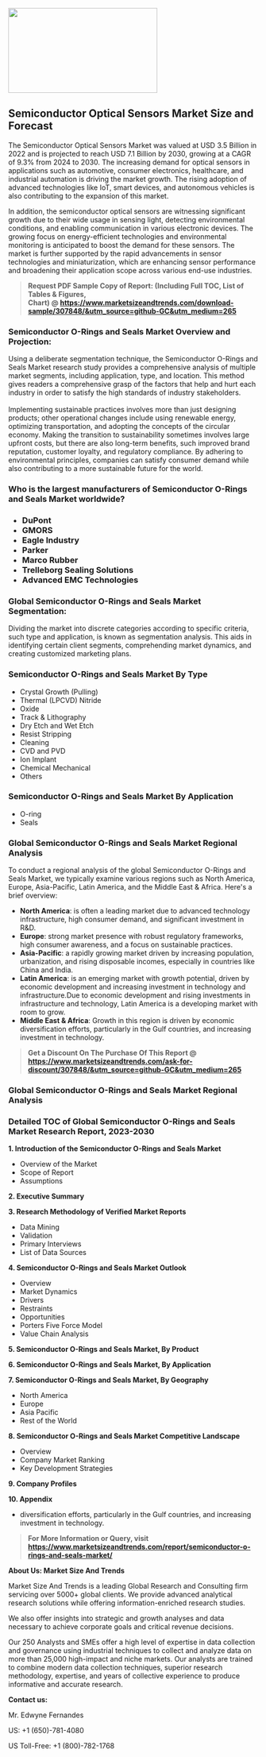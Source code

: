 <p><img class="alignnone size-medium wp-image-20088" src="https://ffe5etoiles.com/wp-content/uploads/2024/12/MST1-300x171.png" alt="" width="300" height="171" /></p><h2>Semiconductor Optical Sensors Market Size and Forecast</h2><p>The Semiconductor Optical Sensors Market was valued at USD 3.5 Billion in 2022 and is projected to reach USD 7.1 Billion by 2030, growing at a CAGR of 9.3% from 2024 to 2030. The increasing demand for optical sensors in applications such as automotive, consumer electronics, healthcare, and industrial automation is driving the market growth. The rising adoption of advanced technologies like IoT, smart devices, and autonomous vehicles is also contributing to the expansion of this market.</p><p>In addition, the semiconductor optical sensors are witnessing significant growth due to their wide usage in sensing light, detecting environmental conditions, and enabling communication in various electronic devices. The growing focus on energy-efficient technologies and environmental monitoring is anticipated to boost the demand for these sensors. The market is further supported by the rapid advancements in sensor technologies and miniaturization, which are enhancing sensor performance and broadening their application scope across various end-use industries.</p></p><blockquote id="" class=""><strong>Request PDF Sample Copy of Report: (Including Full TOC, List of Tables &amp; Figures, Chart)&nbsp;@&nbsp;<strong><a href="https://www.marketsizeandtrends.com/download-sample/307848/&utm_source=github-GC&utm_medium=265" target="_blank">https://www.marketsizeandtrends.com/download-sample/307848/&utm_source=github-GC&utm_medium=265</a></strong></strong></blockquote><h3 id="" class="">Semiconductor O-Rings and Seals Market&nbsp;Overview and Projection:</h3><p id="" class="">Using a deliberate segmentation technique, the Semiconductor O-Rings and Seals Market research study provides a comprehensive analysis of multiple market segments, including application, type, and location. This method gives readers a comprehensive grasp of the factors that help and hurt each industry in order to satisfy the high standards of industry stakeholders. <br /> <br />Implementing sustainable practices involves more than just designing products; other operational changes include using renewable energy, optimizing transportation, and adopting the concepts of the circular economy. Making the transition to sustainability sometimes involves large upfront costs, but there are also long-term benefits, such improved brand reputation, customer loyalty, and regulatory compliance. By adhering to environmental principles, companies can satisfy consumer demand while also contributing to a more sustainable future for the world.</p><h3 id="" class="">Who is the largest manufacturers of&nbsp;Semiconductor O-Rings and Seals Market worldwide?</h3><h3 class=""><p><ul><li>DuPont </li><li> GMORS </li><li> Eagle Industry </li><li> Parker </li><li> Marco Rubber </li><li> Trelleborg Sealing Solutions </li><li> Advanced EMC Technologies</li></ul></p></h3><h3 id="" class="">Global&nbsp;Semiconductor O-Rings and Seals Market Segmentation:</h3><p id="" class="">Dividing the market into discrete categories according to specific criteria, such type and application, is known as segmentation analysis. This aids in identifying certain client segments, comprehending market dynamics, and creating customized marketing plans.</p><h3 id="" class="">Semiconductor O-Rings and Seals Market&nbsp;By Type</h3><p><p><ul><li>Crystal Growth (Pulling)</li><li> Thermal (LPCVD) Nitride</li><li> Oxide</li><li> Track & Lithography</li><li> Dry Etch and Wet Etch</li><li> Resist Stripping</li><li> Cleaning</li><li> CVD and PVD</li><li> Ion Implant</li><li> Chemical Mechanical</li><li> Others</p></li></ul></p></p><h3 id="" class="">Semiconductor O-Rings and Seals Market&nbsp;By Application</h3><p class=""><p><ul><li>O-ring</li><li> Seals</li></ul></p></p><h3 id="" class="">Global Semiconductor O-Rings and Seals Market Regional Analysis</h3><p id="" class="">To conduct a regional analysis of the global Semiconductor O-Rings and Seals Market, we typically examine various regions such as North America, Europe, Asia-Pacific, Latin America, and the Middle East &amp; Africa. Here's a brief overview:</p><ul><li><strong>North America</strong>: is often a leading market due to advanced technology infrastructure, high consumer demand, and significant investment in R&amp;D.</li><li><strong>Europe</strong>: strong market presence with robust regulatory frameworks, high consumer awareness, and a focus on sustainable practices.</li><li><strong>Asia-Pacific</strong>: a rapidly growing market driven by increasing population, urbanization, and rising disposable incomes, especially in countries like China and India.</li><li><strong>Latin America</strong>: is an emerging market with growth potential, driven by economic development and increasing investment in technology and infrastructure.Due to economic development and rising investments in infrastructure and technology, Latin America is a developing market with room to grow.</li><li><strong>Middle East &amp; Africa</strong>: Growth in this region is driven by economic diversification efforts, particularly in the Gulf countries, and increasing investment in technology.</li></ul><blockquote id="" class=""><strong>Get a Discount On The Purchase Of This Report @ <strong><a href="https://www.marketsizeandtrends.com/ask-for-discount/307848/&utm_source=github-GC&utm_medium=265" target="_blank">https://www.marketsizeandtrends.com/ask-for-discount/307848/&utm_source=github-GC&utm_medium=265</a></strong></strong></blockquote><h3 id="" class="">Global Semiconductor O-Rings and Seals Market Regional Analysis</h3><h3 id="" class="">Detailed TOC of Global Semiconductor O-Rings and Seals Market Research Report, 2023-2030</h3><p id="" class=""><strong>1. Introduction of the Semiconductor O-Rings and Seals Market</strong></p><ul><li>Overview of the Market</li><li>Scope of Report</li><li>Assumptions</li></ul><p id="" class=""><strong>2. Executive Summary</strong></p><p id="" class=""><strong>3. Research Methodology of Verified Market Reports</strong></p><ul><li>Data Mining</li><li>Validation</li><li>Primary Interviews</li><li>List of Data Sources</li></ul><p id="" class=""><strong>4. Semiconductor O-Rings and Seals Market Outlook</strong></p><ul><li>Overview</li><li>Market Dynamics</li><li>Drivers</li><li>Restraints</li><li>Opportunities</li><li>Porters Five Force Model</li><li>Value Chain Analysis</li></ul><p id="" class=""><strong>5. Semiconductor O-Rings and Seals Market, By Product</strong></p><p id="" class=""><strong>6. Semiconductor O-Rings and Seals Market, By Application</strong></p><p id="" class=""><strong>7. Semiconductor O-Rings and Seals Market, By Geography</strong></p><ul><li>North America</li><li>Europe</li><li>Asia Pacific</li><li>Rest of the World</li></ul><p id="" class=""><strong>8. Semiconductor O-Rings and Seals Market Competitive Landscape</strong></p><ul><li>Overview</li><li>Company Market Ranking</li><li>Key Development Strategies</li></ul><p id="" class=""><strong>9. Company Profiles</strong></p><p id="" class=""><strong>10. Appendix</strong></p><ul><li>diversification efforts, particularly in the Gulf countries, and increasing investment in technology.</li></ul><blockquote id="" class=""><strong>For More Information or Query, visit <strong><strong><a href="https://www.marketsizeandtrends.com/report/semiconductor-o-rings-and-seals-market/" target="_blank">https://www.marketsizeandtrends.com/report/semiconductor-o-rings-and-seals-market/</a></strong></strong></strong></blockquote><p id="" class=""><strong>About Us: Market Size And Trends</strong></p><p id="" class="">Market Size And Trends is a leading Global Research and Consulting firm servicing over 5000+ global clients. We provide advanced analytical research solutions while offering information-enriched research studies.</p><p id="" class="">We also offer insights into strategic and growth analyses and data necessary to achieve corporate goals and critical revenue decisions.</p><p id="" class="">Our 250 Analysts and SMEs offer a high level of expertise in data collection and governance using industrial techniques to collect and analyze data on more than 25,000 high-impact and niche markets. Our analysts are trained to combine modern data collection techniques, superior research methodology, expertise, and years of collective experience to produce informative and accurate research.</p><p id="" class=""><strong>Contact us:</strong></p><p id="" class="">Mr. Edwyne Fernandes</p><p id="" class="">US: +1 (650)-781-4080</p><p id="" class="">US Toll-Free: +1 (800)-782-1768</p>
